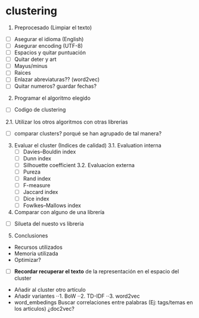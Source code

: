 # clustering

1. Preprocesado (Limpiar el texto)
  - [ ] Asegurar el idioma (English)
  - [ ] Asegurar encoding (UTF-8)
  - [ ] Espacios y quitar puntuación
  - [ ] Quitar deter y art
  - [ ] Mayus/minus
  - [ ] Raices
  - [ ] Enlazar abreviaturas?? (word2vec)
  - [ ] Quitar numeros? guardar fechas?

2. Programar el algoritmo elegido
  - [ ] Codigo de clustering
  
  2.1. Utilizar los otros algoritmos con otras librerias 
  - [ ] comparar clusters? porqué se han agrupado de tal manera?


3. Evaluar el cluster (Indices de calidad)
  3.1. Evaluation interna
    - [ ] Davies–Bouldin index
    - [ ] Dunn index
    - [ ] Silhouette coefficient
  3.2. Evaluacion externa
    - [ ] Pureza
    - [ ] Rand index
    - [ ] F-measure
    - [ ] Jaccard index
    - [ ] Dice index
    - [ ] Fowlkes–Mallows index 

4. Comparar con alguno de una librería 
  - [ ] Silueta del nuesto vs libreria

5. Conclusiones
- Recursos utilizados
- Memoria utilizada
- Optimizar?

- [ ] **Recordar recuperar el texto** de la representación en el espacio del cluster
+ Añadir al cluster otro artículo
+ Añadir variantes 
⋅⋅1. BoW
⋅⋅2. TD-IDF
⋅⋅3. word2vec
+ word_embedings Buscar correlaciones entre palabras (Ej: tags/temas en los articulos) ¿doc2vec?
